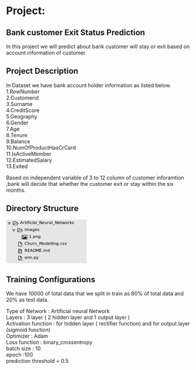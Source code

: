 # Project:
## Bank customer Exit Status Prediction
In this project we will predict about bank customer will stay or exit based on account information of customer.

## Project Description
In Dataset we have bank account holder information as listed below. 
	1.RowNumber   
	2.Customerid   
	3.Surname   
	4.CreditScore   
	5.Geography   
	6.Gender  
	7.Age   
	8.Tenure   
	9.Balance    
	10.NumOfProductHasCrCard    
	11.IsActiveMember    
	12.EstimatedSalary    
	13.Exited   

   Based on independent variable of 3 to 12 column of customer inforamtion ,bank will decide  that whether the customer exit or stay within the six months.

## Directory Structure

![](images/1.png)

## Training Configurations

We have 10000 of total data that we split in train as 80% of total data and 20% as test data.

Type of Network : Artificial neural Network  
Layers : 3 layer ( 2 hidden layer and 1 output layer )   
Activation function : for hidden layer ( rectifier function) and for output layer (sigmoid function)   
Optimizer : Adam   
Loss function : binary_crossentropy    
batch size : 10   
epoch :100   
prediction threshold = 0.5     

